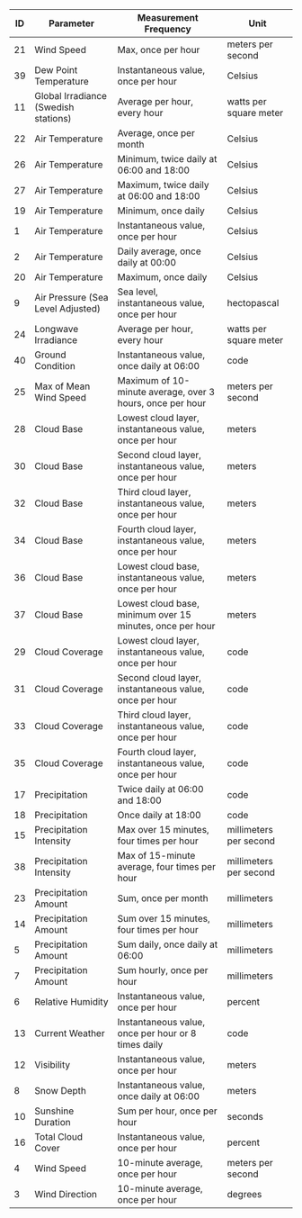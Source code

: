 | ID | Parameter                      | Measurement Frequency                        | Unit                |
|----|--------------------------------|---------------------------------------------|---------------------|
| 21 | Wind Speed                     | Max, once per hour                          | meters per second   |
| 39 | Dew Point Temperature          | Instantaneous value, once per hour          | Celsius             |
| 11 | Global Irradiance (Swedish stations) | Average per hour, every hour               | watts per square meter |
| 22 | Air Temperature                | Average, once per month                     | Celsius             |
| 26 | Air Temperature                | Minimum, twice daily at 06:00 and 18:00     | Celsius             |
| 27 | Air Temperature                | Maximum, twice daily at 06:00 and 18:00     | Celsius             |
| 19 | Air Temperature                | Minimum, once daily                         | Celsius             |
| 1  | Air Temperature                | Instantaneous value, once per hour          | Celsius             |
| 2  | Air Temperature                | Daily average, once daily at 00:00          | Celsius             |
| 20 | Air Temperature                | Maximum, once daily                         | Celsius             |
| 9  | Air Pressure (Sea Level Adjusted) | Sea level, instantaneous value, once per hour | hectopascal    |
| 24 | Longwave Irradiance            | Average per hour, every hour                | watts per square meter |
| 40 | Ground Condition               | Instantaneous value, once daily at 06:00    | code                |
| 25 | Max of Mean Wind Speed         | Maximum of 10-minute average, over 3 hours, once per hour | meters per second |
| 28 | Cloud Base                     | Lowest cloud layer, instantaneous value, once per hour | meters |
| 30 | Cloud Base                     | Second cloud layer, instantaneous value, once per hour | meters |
| 32 | Cloud Base                     | Third cloud layer, instantaneous value, once per hour | meters |
| 34 | Cloud Base                     | Fourth cloud layer, instantaneous value, once per hour | meters |
| 36 | Cloud Base                     | Lowest cloud base, instantaneous value, once per hour | meters |
| 37 | Cloud Base                     | Lowest cloud base, minimum over 15 minutes, once per hour | meters |
| 29 | Cloud Coverage                 | Lowest cloud layer, instantaneous value, once per hour | code |
| 31 | Cloud Coverage                 | Second cloud layer, instantaneous value, once per hour | code |
| 33 | Cloud Coverage                 | Third cloud layer, instantaneous value, once per hour | code |
| 35 | Cloud Coverage                 | Fourth cloud layer, instantaneous value, once per hour | code |
| 17 | Precipitation                  | Twice daily at 06:00 and 18:00              | code                |
| 18 | Precipitation                  | Once daily at 18:00                         | code                |
| 15 | Precipitation Intensity        | Max over 15 minutes, four times per hour    | millimeters per second |
| 38 | Precipitation Intensity        | Max of 15-minute average, four times per hour | millimeters per second |
| 23 | Precipitation Amount           | Sum, once per month                         | millimeters         |
| 14 | Precipitation Amount           | Sum over 15 minutes, four times per hour    | millimeters         |
| 5  | Precipitation Amount           | Sum daily, once daily at 06:00              | millimeters         |
| 7  | Precipitation Amount           | Sum hourly, once per hour                   | millimeters         |
| 6  | Relative Humidity              | Instantaneous value, once per hour          | percent             |
| 13 | Current Weather                | Instantaneous value, once per hour or 8 times daily | code |
| 12 | Visibility                     | Instantaneous value, once per hour          | meters              |
| 8  | Snow Depth                     | Instantaneous value, once daily at 06:00    | meters             |
| 10 | Sunshine Duration              | Sum per hour, once per hour                 | seconds             |
| 16 | Total Cloud Cover              | Instantaneous value, once per hour          | percent             |
| 4  | Wind Speed                     | 10-minute average, once per hour            | meters per second   |
| 3  | Wind Direction                 | 10-minute average, once per hour            | degrees             |